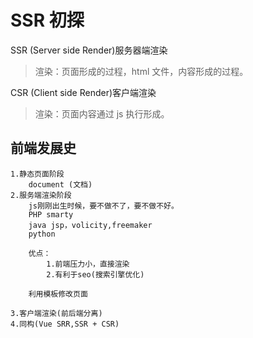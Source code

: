 # SSR 初探

SSR (Server side Render)服务器端渲染

> 渲染：页面形成的过程，html 文件，内容形成的过程。

CSR (Client side Render)客户端渲染

> 渲染：页面内容通过 js 执行形成。

## 前端发展史

    1.静态页面阶段
        document (文档)
    2.服务端渲染阶段
        js刚刚出生时候，要不做不了，要不做不好。
        PHP smarty
        java jsp，volicity,freemaker
        python

        优点：
            1.前端压力小，直接渲染
            2.有利于seo(搜索引擎优化)

        利用模板修改页面

    3.客户端渲染(前后端分离)
    4.同构(Vue SRR,SSR + CSR)
